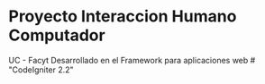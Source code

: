 # Proyecto Interaccion Humano Computador 

UC - Facyt
Desarrollado en el Framework para aplicaciones web # "CodeIgniter 2.2"
